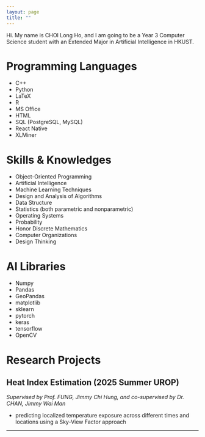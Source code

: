 ```yaml
---
layout: page
title: ""
---
```


Hi. My name is CHOI Long Ho, and I am going to be a Year 3 Computer Science student with an Extended Major in Artificial Intelligence in HKUST.

# Programming Languages

- C++
- Python
- LaTeX
- R
- MS Office
- HTML
- SQL (PostgreSQL, MySQL)
- React Native
- XLMiner

# Skills & Knowledges
- Object-Oriented Programming
- Artificial Intelligence
- Machine Learning Techniques
- Design and Analysis of Algorithms
- Data Structure
- Statistics (both parametric and nonparametric)
- Operating Systems
- Probability
- Honor Discrete Mathematics
- Computer Organizations
- Design Thinking

# AI Libraries

- Numpy
- Pandas
- GeoPandas
- matplotlib
- sklearn
- pytorch
- keras
- tensorflow
- OpenCV

# Research Projects

## Heat Index Estimation (2025 Summer UROP)
*Supervised by Prof. FUNG, Jimmy Chi Hung, and co-supervised by Dr. CHAN, Jimmy Wai Man*
- predicting localized temperature exposure across different times and locations using a Sky-View Factor approach

---
